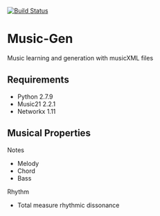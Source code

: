 [![Build Status](https://travis-ci.org/capalmer1013/Music-Gen.svg?branch=refactor)](https://travis-ci.org/capalmer1013/Music-Gen)
# Music-Gen
Music learning and generation with musicXML files

## Requirements
* Python 2.7.9
* Music21 2.2.1
* Networkx 1.11

## Musical Properties

Notes

* Melody
* Chord
* Bass

Rhythm

* Total measure rhythmic dissonance
